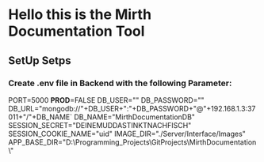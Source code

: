 # Hello this is the Mirth Documentation Tool

## SetUp Setps

### Create .env file in Backend with the following Parameter:

PORT=5000
**PROD**=FALSE
DB_USER=""
DB_PASSWORD=""
DB_URL="mongodb://"+DB_USER+":"+DB_PASSWORD+"@"+192.168.1.3:37011+"/"+DB_NAME`
DB_NAME="MirthDocumentationDB"
SESSION_SECRET="DEINEMUDDASTINKTNACHFISCH"
SESSION_COOKIE_NAME="uid"
IMAGE_DIR="./Server/Interface/Images"
APP_BASE_DIR="D:\\Programming_Projects\\GitProjects\\MirthDocumentation\\"
